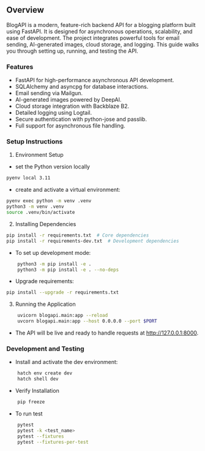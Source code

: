 ## Overview

BlogAPI is a modern, feature-rich backend API for a blogging platform built using FastAPI. It is designed for asynchronous operations, scalability, and ease of development. The project integrates powerful tools for email sending, AI-generated images, cloud storage, and logging. This guide walks you through setting up, running, and testing the API.

### Features

- FastAPI for high-performance asynchronous API development.
- SQLAlchemy and asyncpg for database interactions.
- Email sending via Mailgun.
- AI-generated images powered by DeepAI.
- Cloud storage integration with Backblaze B2.
- Detailed logging using Logtail.
- Secure authentication with python-jose and passlib.
- Full support for asynchronous file handling.

### Setup Instructions

1. Environment Setup

- set the Python version locally

```bash
pyenv local 3.11

```

- create and activate a virtual environment:

```bash
pyenv exec python -m venv .venv
python3 -m venv .venv
source .venv/bin/activate

```

2. Installing Dependencies

```bash
pip install -r requirements.txt  # Core dependencies
pip install -r requirements-dev.txt  # Development dependencies

```

- To set up development mode:

```bash
    python3 -m pip install -e .
    python3 -m pip install -e . --no-deps
```

- Upgrade requirements:

```bash
pip install --upgrade -r requirements.txt

```

3. Running the Application

```bash
    uvicorn blogapi.main:app --reload
    uvcorn blogapi.main:app --host 0.0.0.0 --port $PORT
```

- The API will be live and ready to handle requests at http://127.0.0.1:8000.

### Development and Testing

- Install and activate the dev environment:

```bash
    hatch env create dev
    hatch shell dev
```

- Verify Installation

```bash
    pip freeze
```

- To run test

```bash
    pytest
    pytest -k <test_name>
    pytest --fixtures
    pytest --fixtures-per-test
```
